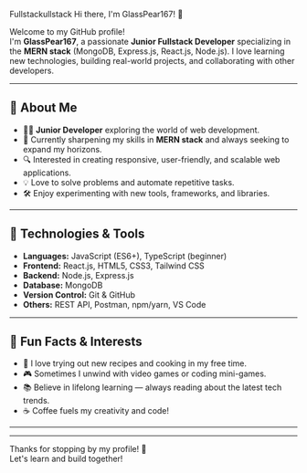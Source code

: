 

Fullstackullstack Hi there, I'm GlassPear167! 👋

Welcome to my GitHub profile!  
I'm **GlassPear167**, a passionate **Junior Fullstack Developer** specializing in the **MERN stack** (MongoDB, Express.js, React.js, Node.js). I love learning new technologies, building real-world projects, and collaborating with other developers.

---

## 🚀 About Me

- 🧑‍💻 **Junior Developer** exploring the world of web development.
- 🌱 Currently sharpening my skills in **MERN stack** and always seeking to expand my horizons.
- 🔍 Interested in creating responsive, user-friendly, and scalable web applications.
- 💡 Love to solve problems and automate repetitive tasks.
- 🛠️ Enjoy experimenting with new tools, frameworks, and libraries.

---

## 🧰 Technologies & Tools

- **Languages:** JavaScript (ES6+), TypeScript (beginner)
- **Frontend:** React.js, HTML5, CSS3, Tailwind CSS
- **Backend:** Node.js, Express.js
- **Database:** MongoDB
- **Version Control:** Git & GitHub
- **Others:** REST API, Postman, npm/yarn, VS Code

---

## 🎯 Fun Facts & Interests

- 🥑 I love trying out new recipes and cooking in my free time.
- 🎮 Sometimes I unwind with video games or coding mini-games.
- 📚 Believe in lifelong learning — always reading about the latest tech trends.
- ☕ Coffee fuels my creativity and code!

---


---

Thanks for stopping by my profile! 🚀  
Let's learn and build together!
